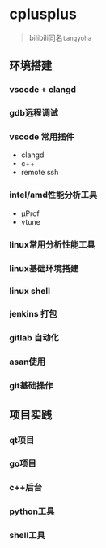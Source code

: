 # cplusplus
> bilibili同名`tangyoha`


## 环境搭建
### vsocde + clangd
### gdb远程调试
### vscode 常用插件
* clangd
* c++
* remote ssh

### intel/amd性能分析工具
* μProf 
* vtune
### linux常用分析性能工具
### linux基础环境搭建
### linux shell
### jenkins 打包
### gitlab 自动化
### asan使用

### git基础操作

## 项目实践
### qt项目
### go项目
### c++后台
### python工具
### shell工具


